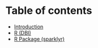# Table of contents

* [Introduction](README.md)
* [R (DBI)](r-dbi.md)
* [R Package (sparklyr)](r-package-sparklyr.md)
